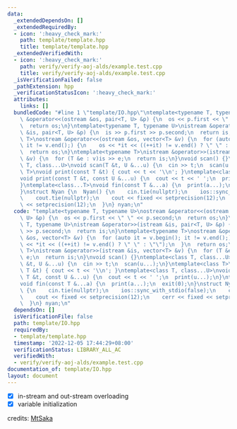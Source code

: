 ```yaml
---
data:
  _extendedDependsOn: []
  _extendedRequiredBy:
  - icon: ':heavy_check_mark:'
    path: template/template.hpp
    title: template/template.hpp
  _extendedVerifiedWith:
  - icon: ':heavy_check_mark:'
    path: verify/verify-aoj-alds/example.test.cpp
    title: verify/verify-aoj-alds/example.test.cpp
  _isVerificationFailed: false
  _pathExtension: hpp
  _verificationStatusIcon: ':heavy_check_mark:'
  attributes:
    links: []
  bundledCode: "#line 1 \"template/IO.hpp\"\ntemplate<typename T, typename U>\nostream\
    \ &operator<<(ostream &os, pair<T, U> &p) {\n  os << p.first << \" \" << p.second;\n\
    \  return os;\n}\ntemplate<typename T, typename U>\nistream &operator>>(istream\
    \ &is, pair<T, U> &p) {\n  is >> p.first >> p.second;\n  return is;\n}\ntemplate<typename\
    \ T>\nostream &operator<<(ostream &os, vector<T> &v) {\n  for (auto it = v.begin();\
    \ it != v.end();) {\n    os << *it << ((++it) != v.end() ? \" \" : \"\");\n  }\n\
    \  return os;\n}\ntemplate<typename T>\nistream &operator>>(istream &is, vector<T>\
    \ &v) {\n  for (T &e : v)is >> e;\n  return is;\n}\nvoid scan() {}\ntemplate<class\
    \ T, class...U>\nvoid scan(T &t, U &...u) {\n  cin >> t;\n  scan(u...);\n}\ntemplate<class\
    \ T>\nvoid print(const T &t) { cout << t << '\\n'; }\ntemplate<class T, class...U>\n\
    void print(const T &t, const U &...u) {\n  cout << t << ' ';\n  print(u...);\n\
    }\ntemplate<class...T>\nvoid fin(const T &...a) {\n  print(a...);\n  exit(0);\n\
    }\nstruct Nyan {\n  Nyan() {\n    cin.tie(nullptr);\n    ios::sync_with_stdio(false);\n\
    \    cout.tie(nullptr);\n    cout << fixed << setprecision(12);\n    cerr << fixed\
    \ << setprecision(12);\n  }\n} nyan;\n"
  code: "template<typename T, typename U>\nostream &operator<<(ostream &os, pair<T,\
    \ U> &p) {\n  os << p.first << \" \" << p.second;\n  return os;\n}\ntemplate<typename\
    \ T, typename U>\nistream &operator>>(istream &is, pair<T, U> &p) {\n  is >> p.first\
    \ >> p.second;\n  return is;\n}\ntemplate<typename T>\nostream &operator<<(ostream\
    \ &os, vector<T> &v) {\n  for (auto it = v.begin(); it != v.end();) {\n    os\
    \ << *it << ((++it) != v.end() ? \" \" : \"\");\n  }\n  return os;\n}\ntemplate<typename\
    \ T>\nistream &operator>>(istream &is, vector<T> &v) {\n  for (T &e : v)is >>\
    \ e;\n  return is;\n}\nvoid scan() {}\ntemplate<class T, class...U>\nvoid scan(T\
    \ &t, U &...u) {\n  cin >> t;\n  scan(u...);\n}\ntemplate<class T>\nvoid print(const\
    \ T &t) { cout << t << '\\n'; }\ntemplate<class T, class...U>\nvoid print(const\
    \ T &t, const U &...u) {\n  cout << t << ' ';\n  print(u...);\n}\ntemplate<class...T>\n\
    void fin(const T &...a) {\n  print(a...);\n  exit(0);\n}\nstruct Nyan {\n  Nyan()\
    \ {\n    cin.tie(nullptr);\n    ios::sync_with_stdio(false);\n    cout.tie(nullptr);\n\
    \    cout << fixed << setprecision(12);\n    cerr << fixed << setprecision(12);\n\
    \  }\n} nyan;\n"
  dependsOn: []
  isVerificationFile: false
  path: template/IO.hpp
  requiredBy:
  - template/template.hpp
  timestamp: '2022-12-05 17:44:29+08:00'
  verificationStatus: LIBRARY_ALL_AC
  verifiedWith:
  - verify/verify-aoj-alds/example.test.cpp
documentation_of: template/IO.hpp
layout: document
---
```


- [x] in-stream and out-stream overloading
- [x] variable initialization

credits: [MtSaka](https://github.com/MtSaka/library)